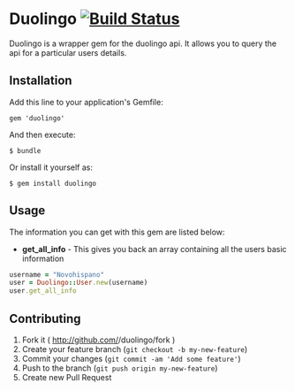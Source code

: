 # Duolingo [![Build Status](https://travis-ci.org/Adam89/duolingo.svg?branch=master)](https://travis-ci.org/Adam89/duolingo)

Duolingo is a wrapper gem for the duolingo api. It allows
you to query the api for a particular users details.

## Installation

Add this line to your application's Gemfile:

    gem 'duolingo'

And then execute:

    $ bundle

Or install it yourself as:

    $ gem install duolingo

## Usage

The information you can get with this gem are listed below:

* **get_all_info** - This gives you back an array containing all the users basic information
```ruby
username = "Novohispano"
user = Duolingo::User.new(username)
user.get_all_info
```

## Contributing

1. Fork it ( http://github.com/<my-github-username>/duolingo/fork )
2. Create your feature branch (`git checkout -b my-new-feature`)
3. Commit your changes (`git commit -am 'Add some feature'`)
4. Push to the branch (`git push origin my-new-feature`)
5. Create new Pull Request
